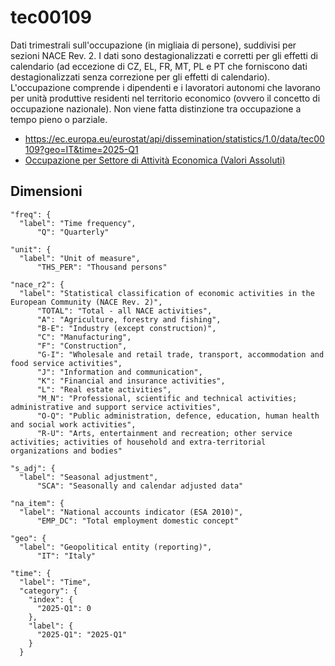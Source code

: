 # tec00109

Dati trimestrali sull'occupazione (in migliaia di persone), suddivisi per sezioni NACE Rev. 2. I dati sono destagionalizzati e corretti per gli effetti di calendario (ad eccezione di CZ, EL, FR, MT, PL e PT che forniscono dati destagionalizzati senza correzione per gli effetti di calendario). L'occupazione comprende i dipendenti e i lavoratori autonomi che lavorano per unità produttive residenti nel territorio economico (ovvero il concetto di occupazione nazionale). Non viene fatta distinzione tra occupazione a tempo pieno o parziale.

- https://ec.europa.eu/eurostat/api/dissemination/statistics/1.0/data/tec00109?geo=IT&time=2025-Q1
- [Occupazione per Settore di Attività Economica (Valori Assoluti)](https://opendata.marche.camcom.it/json-chart.htm?dse=tec00109+f5v=16+c_type=AreaChart)

## Dimensioni

  
    "freq": {
      "label": "Time frequency",
          "Q": "Quarterly"

    "unit": {
      "label": "Unit of measure",
          "THS_PER": "Thousand persons"

    "nace_r2": {
      "label": "Statistical classification of economic activities in the European Community (NACE Rev. 2)",
          "TOTAL": "Total - all NACE activities",
          "A": "Agriculture, forestry and fishing",
          "B-E": "Industry (except construction)",
          "C": "Manufacturing",
          "F": "Construction",
          "G-I": "Wholesale and retail trade, transport, accommodation and food service activities",
          "J": "Information and communication",
          "K": "Financial and insurance activities",
          "L": "Real estate activities",
          "M_N": "Professional, scientific and technical activities; administrative and support service activities",
          "O-Q": "Public administration, defence, education, human health and social work activities",
          "R-U": "Arts, entertainment and recreation; other service activities; activities of household and extra-territorial organizations and bodies"

    "s_adj": {
      "label": "Seasonal adjustment",
          "SCA": "Seasonally and calendar adjusted data"

    "na_item": {
      "label": "National accounts indicator (ESA 2010)",
          "EMP_DC": "Total employment domestic concept"

    "geo": {
      "label": "Geopolitical entity (reporting)",
          "IT": "Italy"

	"time": {
      "label": "Time",
      "category": {
        "index": {
          "2025-Q1": 0
        },
        "label": {
          "2025-Q1": "2025-Q1"
        }
      }